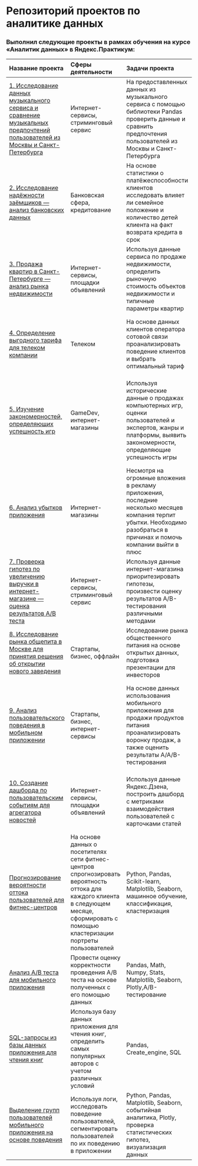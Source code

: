 # Репозиторий проектов по аналитике данных

### Выполнил следующие проекты в рамках обучения на курсе «Аналитик данных» в Яндекс.Практикум:

| Название проекта | Сферы деятельности |  Задачи проекта | Навыки и инструменты|
|:----|:----|:----|:----------|
| [1. Исследование данных музыкального сервиса и сравнение музыкальных предпочтений пользователей из Москвы и Санкт-Петербурга](https://github.com/Kafmekiz/DA_Projects_Yandex-Practicum/tree/main/01.%20Comparing_big_cities_music) | Интернет-сервисы, стриминговый сервис| На предоставленных данных из музыкального сервиса с помощью библиотеки Pandas проверить данные и сравнить предпочтения пользователей из Москвы и Санкт-Петербурга | Python, Pandas |
| [2. Исследование надёжности заёмщиков — анализ банковских данных](https://github.com/Kafmekiz/DA_Projects_Yandex-Practicum/tree/main/02.%20Bank_clients_researching)| Банковская сфера, кредитование| На основе статистики о платёжеспособности клиентов исследовать влияет ли семейное положение и количество детей клиента на факт возврата кредита в срок | Предобработка данных, Python, Pandas, PyMystem3, Лемматизация |
| [3. Продажа квартир в Санкт-Петербурге — анализ рынка недвижимости](https://github.com/Kafmekiz/DA_Projects_Yandex-Practicum/tree/main/03.%20Real_estate_Saint_P)| Интернет-сервисы, площадки объявлений| Используя данные сервиса по продаже недвижимости, определить рыночную стоимость объектов недвижимости и типичные параметры квартир | Python, Pandas, Matplotlib, Seaborn, Исследовательский анализ данных, Визуализация данных, Предобработка данных |
| [4. Определение выгодного тарифа для телеком компании](https://github.com/Kafmekiz/DA_Projects_Yandex-Practicum/tree/main/04.%20Best_tariffs_telecom)| Телеком | На основе данных клиентов оператора сотовой связи проанализировать поведение клиентов и выбрать оптимальный тариф | Python, Pandas, Matplotlib, NumPy, SciPy, Описательная статистика, Проверка статистических гипотез |
| [5. Изучение закономерностей, определяющих успешность игр](https://github.com/Kafmekiz/DA_Projects_Yandex-Practicum/tree/main/05.%20Games_analytics)| GameDev, интернет-магазины| Используя исторические данные о продажах компьютерных игр, оценки пользователей и экспертов, жанры и платформы, выявить закономерности, определяющие успешность игры | Python, Pandas, NumPy, Matplotlib, Seaborn, Предобработка данных, Исследовательский анализ данных, Описательная статистика, Проверка статистических гипотез |
| [6. Анализ убытков приложения](https://github.com/Kafmekiz/DA_Projects_Yandex-Practicum/tree/main/06.%20Unit_economics)| Интернет-магазины | Несмотря на огромные вложения в рекламу приложения, последние несколько месяцев компания терпит убытки. Необходимо разобраться в причинах и помочь компании выйти в плюс | Python, Pandas, Matplotlib, Seaborn, Когортный анализ, Юнит-экономика, Продуктовые метрики |
| [7. Проверка гипотез по увеличению выручки в интернет-магазине — оценка результатов A/B теста](https://github.com/Kafmekiz/DA_Projects_Yandex-Practicum/tree/main/07.%20A-B-test_mobile_app) | Интернет-сервисы, стриминговый сервис | Используя данные интернет-магазина приоритезировать гипотезы, произвести оценку результатов A/B-тестирования различными методами | Python, Pandas, Matplotlib, SciPy, A/B-тестирование, Проверка статистических гипотез |
| [8. Исследование рынка общепита в Москве для принятия решения об открытии нового заведения](https://github.com/Kafmekiz/DA_Projects_Yandex-Practicum/tree/main/08.%20Researching_new_restaurant) | Стартапы, бизнес, оффлайн | Исследование рынка общественного питания на основе открытых данных, подготовка презентации для инвесторов | Python, Pandas, Seaborn, Plotly, визуализация данных |
| [9. Анализ пользовательского поведения в мобильном приложении](https://github.com/Kafmekiz/DA_Projects_Yandex-Practicum/tree/main/09.%20AB_test_funnel_mobile_app) | Стартапы, бизнес, интернет-сервисы | На основе данных использования мобильного приложения для продажи продуктов питания проанализировать воронку продаж, а также оценить результаты A/A/B-тестирования | A/B-тестирование, Python, Pandas, Matplotlib, Seaborn, Событийная аналитика, Продуктовые метрики, Plotly, Проверка статистических гипотез, Визуализация данных |
| [10. Создание дашборда по пользовательским событиям для агрегатора новостей](https://github.com/Kafmekiz/DA_Projects_Yandex-Practicum/tree/main/10.%20Dashboard_news)| Интернет-сервисы, площадки объявлений | Используя данные Яндекс.Дзена, построить дашборд с метриками взаимодействия пользователей с карточками статей | Python, SQLAlchemy, PostgreSQL, Tableau, Продуктовые метрики, Построение дашбордов |
| [Прогнозирование вероятности оттока пользователей для фитнес-центров](https://github.com/iriansk/Ya_Praktikum_Data_Analyst/tree/master/12_fitness_center) | На основе данных о посетителях сети фитнес-центров спрогнозировать вероятность оттока для каждого клиента в следующем месяце, сформировать с помощью кластеризации портреты пользователей | Python, Pandas, Scikit-learn, Matplotlib, Seaborn, машинное обучение, классификация, кластеризация |
| [Анализ А/В теста для мобильного приложения](https://github.com/iriansk/Ya_Praktikum_Data_Analyst/tree/master/13_a_b_test_mobile_app) | Провести оценку корректности проведения А/В теста на основе полученных с его помощью данных | Pandas, Math, Numpy, Stats, Matplotlib, Seaborn, Plotly,A/B-тестирование |
| [SQL-запросы из базы данных приложения для чтения книг](https://github.com/iriansk/Ya_Praktikum_Data_Analyst/tree/master/14_sql_book) | Используя базу данных приложения для чтения книг, определить самых популярных авторов с учетом различных условий | Pandas, Create_engine, SQL |
| [Выделение групп пользователей мобильного приложения на основе поведения](https://github.com/iriansk/Ya_Praktikum_Data_Analyst/tree/master/groups_users_based_on_behavior) | Используя логи, исследовать поведение пользователей, сегментировать пользователей по их поведению в приложении | Python, Pandas, Matplotlib, Seaborn, событийная аналитика, Plotly, проверка статистических гипотез, визуализация данных |
